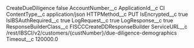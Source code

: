 <?xml version="1.0" encoding="UTF-8"?>
<CustomMetadata xmlns="http://soap.sforce.com/2006/04/metadata" xmlns:xsi="http://www.w3.org/2001/XMLSchema-instance" xmlns:xsd="http://www.w3.org/2001/XMLSchema">
    <label>CreateDueDiligence</label>
    <protected>false</protected>
    <values>
        <field>AccountNumber__c</field>
        <value xsi:nil="true"/>
    </values>
    <values>
        <field>ApplicationId__c</field>
        <value xsi:type="xsd:string">CI</value>
    </values>
    <values>
        <field>ContentType__c</field>
        <value xsi:type="xsd:string">application/json</value>
    </values>
    <values>
        <field>HTTPMethod__c</field>
        <value xsi:type="xsd:string">PUT</value>
    </values>
    <values>
        <field>IsEncrypted__c</field>
        <value xsi:type="xsd:boolean">true</value>
    </values>
    <values>
        <field>IsIBSAuthRequired__c</field>
        <value xsi:type="xsd:boolean">true</value>
    </values>
    <values>
        <field>LogRequest__c</field>
        <value xsi:type="xsd:boolean">true</value>
    </values>
    <values>
        <field>LogResponse__c</field>
        <value xsi:type="xsd:boolean">true</value>
    </values>
    <values>
        <field>ResponseBuilderClass__c</field>
        <value xsi:type="xsd:string">FISCCCreateDDResponseBuilder</value>
    </values>
    <values>
        <field>ServiceURL__c</field>
        <value xsi:type="xsd:string">/rest/IBSCI/v2/customers/{custNumber}/due-diligence-demographics</value>
    </values>
    <values>
        <field>Timeout__c</field>
        <value xsi:type="xsd:double">120000.0</value>
    </values>
</CustomMetadata>
